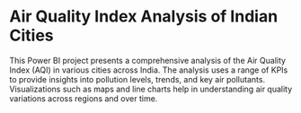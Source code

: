 # Air Quality Index Analysis of Indian Cities

This Power BI project presents a comprehensive analysis of the Air Quality Index (AQI) in various cities across India. The analysis uses a range of KPIs to provide insights into pollution levels, trends, and key air pollutants. Visualizations such as maps and line charts help in understanding air quality variations across regions and over time.
